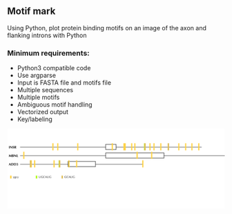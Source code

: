 ## Motif mark
Using Python, plot protein binding motifs on an image of the axon and flanking introns with Python

### Minimum requirements:
+ Python3 compatible code
+ Use argparse
+ Input is FASTA file and motifs file 
+ Multiple sequences
+ Multiple motifs
+ Ambiguous motif handling 
+ Vectorized output
+ Key/labeling

![motif-mark](https://github.com/kohlkopf/motif-mark/blob/master/motifs_marked.svg)
